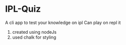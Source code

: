 # IPL-Quiz
A cli app to test your knowledge on ipl
Can play on repl it

1. created using nodeJs
2. used chalk for styling
